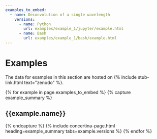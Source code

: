 ```yaml
---
examples_to_embed:
  - name: Deconvolution of a single wavelength
    versions:
      - name: Python
        url: examples/example_1/jupyter/example.html
      - name: Bash
        url: examples/example_1/bash/example.html
---
```



# Examples #

The data for examples in this section are hosted on {% include stub-link.html text="zenodo" %}.

{% for example in page.examples_to_embed %}
{% capture example_summary %}
<h2>{{example.name}}</h2>
{% endcapture %}
{% include concertina-page.html heading=example_summary tabs=example.versions %}
{% endfor %}
